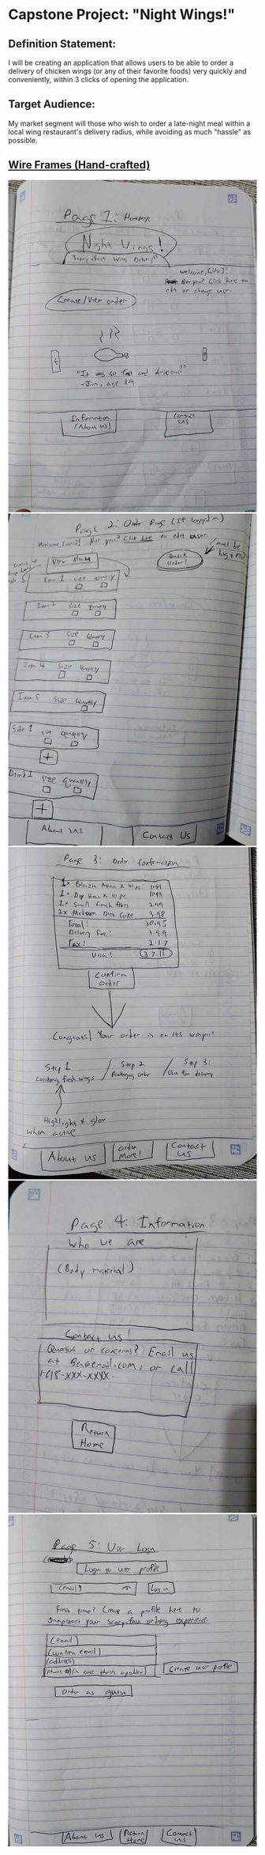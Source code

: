 <h1>Capstone Project: "Night Wings!"</h1>

## **Definition Statement:** ##
I will be creating an application that allows users to be able to order a delivery of chicken wings (or any of their favorite foods) very quickly and conveniently, within 3 clicks of opening the application.

## **Target Audience:** ##
My market segment will those who wish to order a late-night meal within a local wing restaurant's delivery radius, while avoiding as much "hassle" as possible.

## <u> Wire Frames (Hand-crafted) </u> ##

<img src="docs\Capstone\Images\wireFrame1.jpg" />

<img src="docs\Capstone\Images\wireFrame2.jpg" />

<img src="docs\Capstone\Images\wireFrame3.jpg" />

<img src="docs\Capstone\Images\wireFrame4.jpg" />

<img src="docs\Capstone\Images\wireFrame5.jpg" />
